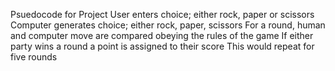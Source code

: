 Psuedocode for Project
User enters choice; either rock, paper or scissors
Computer generates choice; either rock, paper, scissors
For a round, human and computer move are compared obeying the rules of the game
If either party wins a round a point is assigned to their score
This would repeat for five rounds